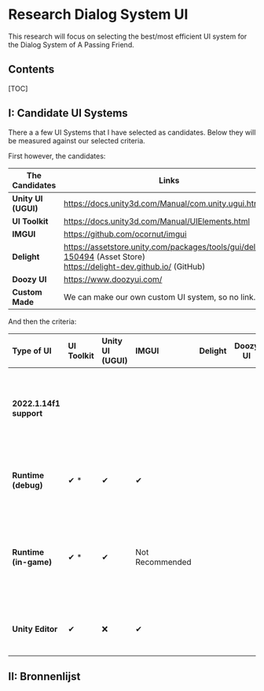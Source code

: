 # Research Dialog System UI

This research will focus on selecting the best/most efficient UI system for the Dialog System of A Passing Friend.



## Contents

[TOC]



## I: Candidate UI Systems

There a a few UI Systems that I have selected as candidates. Below they will be measured against our selected criteria.

First however, the candidates:

| The Candidates      | Links                                                        |
| ------------------- | ------------------------------------------------------------ |
| **Unity UI (UGUI)** | https://docs.unity3d.com/Manual/com.unity.ugui.html          |
| **UI Toolkit**      | https://docs.unity3d.com/Manual/UIElements.html              |
| **IMGUI**           | https://github.com/ocornut/imgui                             |
| **Delight**         | https://assetstore.unity.com/packages/tools/gui/delight-150494 (Asset Store)<br />https://delight-dev.github.io/ (GitHub) |
| **Doozy UI**        | https://www.doozyui.com/                                     |
| **Custom Made**     | We can make our own custom UI system, so no link.            |



And then the criteria:

| **Type of UI**          | **UI Toolkit** | **Unity UI (UGUI)** | **IMGUI**       | **Delight** | **Doozy UI** | Custom Made | **Notes**                                                    |
| :---------------------- | :------------- | :------------------ | :-------------- | ----------- | ------------ | ----------- | :----------------------------------------------------------- |
| **2022.1.14f1 support** |                |                     |                 |             |              |             | This refers to the 2022.1.14f1 version of Unity, if that wasn't already obvious. |
| **Runtime (debug)**     | ✔ *            | ✔                   | ✔               |             |              |             | This refers to temporary runtime UI used for debug purposes. |
| **Runtime (in-game)**   | ✔ *            | ✔                   | Not Recommended |             |              |             | For performance reasons, Unity does not recommend IMGUI for in-game runtime UI. |
| **Unity Editor**        | ✔              | ❌                   | ✔               |             |              |             | You cannot use Unity UI to make UI for the Unity Editor.     |





## II: Bronnenlijst

[Comparison UI systems]: https://docs.unity3d.com/2020.2/Documentation/Manual/UI-system-compare.html	"Comparison UI Systems"
[UI Toolkit]: https://docs.unity3d.com/Manual/UIToolkits.html	"UI Toolkits"
[UGUI To UI Toolkit]: https://docs.unity3d.com/Manual/UIE-Transitioning-From-UGUI.html	"UGUI To UI Toolkit"
[UI Toolkit]: https://docs.unity3d.com/Manual/UIElements.html	"UI Toolkit"
[5 best Unity UI kits]: https://www.tldevtech.com/best-unity-ui-kits/	"5 best Unity UI kits"
[Delight]: https://assetstore.unity.com/packages/tools/gui/delight-150494	"Delight asset store"
[Delight]: https://delight-dev.github.io/	"Delight GIT"
[Doozy UI]: https://www.doozyui.com/	"Doozy UI"
[IMGUI]: https://github.com/ocornut/imgui	"IMGUI"
[Custom UI]: https://www.udemy.com/course/unity-2017-create-a-reusable-ui-system/	"Custom UI"

